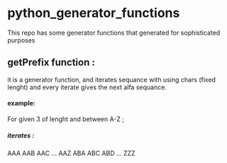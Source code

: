 # python_generator_functions
This repo has some generator functions that generated for sophisticated purposes




## getPrefix function :
it is a generator function, and iterates sequance with using chars (fixed lenght) and every iterate gives the next alfa sequance.


#### example:
For given 3 of lenght and between A-Z ;

##### iterates : 
AAA 
AAB
AAC
...
AAZ
ABA
ABC
ABD
...
ZZZ
